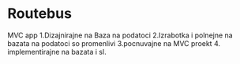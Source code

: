 # Routebus
MVC app
1.Dizajnirajne na Baza na podatoci
2.Izrabotka i polnejne na bazata na podatoci so promenlivi
3.pocnuvajne na MVC proekt 
4. implementirajne na bazata i sl.
